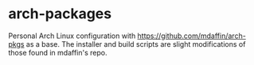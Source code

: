 # arch-packages
Personal Arch Linux configuration with https://github.com/mdaffin/arch-pkgs as a base.
The installer and build scripts are slight modifications of those found in mdaffin's repo.
